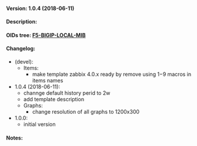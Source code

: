 #### Version: 1.0.4 (2018-06-11)

#### Description:

#### OIDs tree: [F5-BIGIP-LOCAL-MIB](http://www.oidview.com/mibs/3375/F5-BIGIP-LOCAL-MIB.html)

#### Changelog:
- (devel):
  - Items:
    - make template zabbix 4.0.x ready by remove using $1-$9 macros in items names
- 1.0.4 (2018-06-11):
  - channge default history perid to 2w
  - add template description
  - Graphs:
    - change resolution of all graphs to 1200x300
- 1.0.0:
  - initial version

#### Notes:
